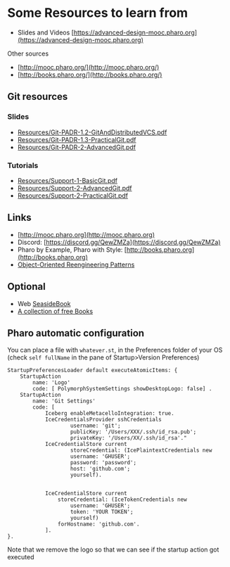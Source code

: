 # Some Resources to learn from

- Slides and Videos [https://advanced-design-mooc.pharo.org](https://advanced-design-mooc.pharo.org)

Other sources
- [http://mooc.pharo.org/](http://mooc.pharo.org/)
- [http://books.pharo.org/](http://books.pharo.org/)

## Git resources

### Slides
- [Resources/Git-PADR-1.2-GitAndDistributedVCS.pdf](Resources/Git-PADR-1.2-GitAndDistributedVCS.pdf)
- [Resources/Git-PADR-1.3-PracticalGit.pdf](Resources/Git-PADR-1.3-PracticalGit.pdf)
- [Resources/Git-PADR-2-AdvancedGit.pdf]()
  
### Tutorials
- [Resources/Support-1-BasicGit.pdf](Resources/Support-1-BasicGit.pdf)
- [Resources/Support-2-AdvancedGit.pdf](Resources/Support-2-AdvancedGit.pdf)
- [Resources/Support-2-PracticalGit.pdf](Resources/Support-2-PracticalGit.pdf)
  
## Links
- [http://mooc.pharo.org](http://mooc.pharo.org)
- Discord: [https://discord.gg/QewZMZa](https://discord.gg/QewZMZa)
- Pharo by Example, Pharo with Style: [http://books.pharo.org](http://books.pharo.org)
- [Object-Oriented Reengineering Patterns](https://scg.unibe.ch/download/oorp/OORP.pdf)

## Optional
- Web [SeasideBook](https://rmod-files.lille.inria.fr/?dir=FreeBooks/SeasideBook)
- [ A collection of free Books ](http://stephane.ducasse.free.fr/FreeBooks.html)

## Pharo automatic configuration

You can place a file with `whatever.st`, in the Preferences folder of your OS (check `self fullName` in the pane of Startup>Version Preferences)

```
StartupPreferencesLoader default executeAtomicItems: {
	StartupAction 
		name: 'Logo' 
		code: [ PolymorphSystemSettings showDesktopLogo: false] .
	StartupAction 
		name: 'Git Settings' 
		code: [ 
			Iceberg enableMetacelloIntegration: true.
			IceCredentialsProvider sshCredentials
					username: 'git';
					publicKey: '/Users/XXX/.ssh/id_rsa.pub';
					privateKey: '/Users/XX/.ssh/id_rsa'."
			IceCredentialStore current
					storeCredential: (IcePlaintextCredentials new
					username: 'GHUSER';
					password: 'password';
					host: 'github.com';
					yourself).		


			IceCredentialStore current
				storeCredential: (IceTokenCredentials new
					username: 'GHUSER';
					token: 'YOUR TOKEN';
					yourself) 
				forHostname: 'github.com'.
			]. 
}.

```
Note that we remove the logo so that we can see if the startup action got executed

